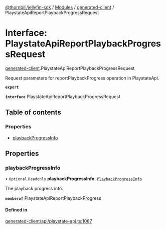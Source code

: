 [@thornbill/jellyfin-sdk](../README.md) / [Modules](../modules.md) / [generated-client](../modules/generated_client.md) / PlaystateApiReportPlaybackProgressRequest

# Interface: PlaystateApiReportPlaybackProgressRequest

[generated-client](../modules/generated_client.md).PlaystateApiReportPlaybackProgressRequest

Request parameters for reportPlaybackProgress operation in PlaystateApi.

**`export`**

**`interface`** PlaystateApiReportPlaybackProgressRequest

## Table of contents

### Properties

- [playbackProgressInfo](generated_client.PlaystateApiReportPlaybackProgressRequest.md#playbackprogressinfo)

## Properties

### playbackProgressInfo

• `Optional` `Readonly` **playbackProgressInfo**: [`PlaybackProgressInfo`](generated_client.PlaybackProgressInfo.md)

The playback progress info.

**`memberof`** PlaystateApiReportPlaybackProgress

#### Defined in

[generated-client/api/playstate-api.ts:1087](https://github.com/thornbill/jellyfin-sdk-typescript/blob/21a118e/src/generated-client/api/playstate-api.ts#L1087)

